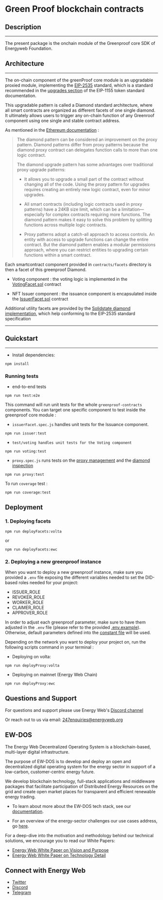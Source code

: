 # Green Proof blockchain contracts

## Description
---

The present package is the onchain module of the Greenproof core SDK of Energyweb Foundation.

## Architecture
---
The on-chain component of the greenProof core module is an upgradable proxied module, implementing the [EIP-2535](https://github.com/ethereum/EIPs/blob/master/EIPS/eip-2535.md) standard, which is a standard recommended in the [upgrades section](https://github.com/ethereum/EIPs/blob/master/EIPS/eip-1155.md#upgrades) of the EIP-1155 token standard documentation.

This upgradable pattern is called a Diamond standard architecture, where all smart contracts are organized as different facets of one single diamond.
It ultimately allows users to trigger any on-chain function of any Greenroof component using one single and stable contract address.

As mentioned in the [Ethereum documentation](https://ethereum.org/en/developers/docs/smart-contracts/upgrading/#diamond-pattern) :

> The diamond pattern can be considered an improvement on the proxy pattern. Diamond patterns differ from proxy patterns because the diamond proxy contract can delegates function calls to more than one logic contract.
>
> The diamond upgrade pattern has some advantages over traditional proxy upgrade patterns:
>
> - It allows you to upgrade a small part of the contract without changing all of the code. Using the proxy pattern for upgrades requires creating an entirely new logic contract, even for minor upgrades.
>
> - All smart contracts (including logic contracts used in proxy patterns) have a 24KB size limit, which can be a limitation—especially for complex contracts requiring more functions. The diamond pattern makes it easy to solve this problem by splitting functions across multiple logic contracts.
>
> - Proxy patterns adopt a catch-all approach to access controls. An entity with access to upgrade functions can change the entire contract. But the diamond pattern enables a modular permissions approach, where you can restrict entities to upgrading certain functions within a smart contract.

Each smartcontract component provided in `contracts/facets` directory is then a facet of this greenproof Diamond.

- Voting component : the voting logic is implemented in the [VotingFacet.sol](https://github.com/energywebfoundation/greenproof-sdk/blob/master/packages/greenproof-contracts/contracts/facets/VotingFacet.sol) contract

- NFT Issuer component : the issuance component is encapsulated inside the [IssuerFacet.sol](https://github.com/energywebfoundation/greenproof-sdk/blob/master/packages/greenproof-contracts/contracts/facets/IssuerFacet.sol) contract

Additional utility facets are provided by the [Solidstate diamond implementation](https://github.com/solidstate-network/solidstate-solidity/tree/master/contracts/proxy/diamond), which help conforming to the EIP-2535 standard specification

---

## Quickstart
---
- Install dependencies:
```
npm install
```

### Running tests

- end-to-end tests

```
npm run test:e2e
```

This command will run unit tests for the whole `greenproof-contracts` components. You can target one specific component to test inside the greenproof core module :
- `issuerFacet.spec.js` handles unit tests for the Issuance component. 

```
npm run issuer:test
```

- `test/voting handles unit tests for the Voting component`

```
npm run voting:test
```
- `proxy.spec.js` runs tests on the [proxy management](https://eip2535diamonds.substack.com/i/38730553/diamond-upgrades) and the [diamond inspection](https://eip2535diamonds.substack.com/p/why-on-chain-loupe-functions-are)

```
npm run proxy:test

```
To run `coverage` test :
 
```
npm run coverage:test
```

## Deployment

### 1. Deploying facets

```
npm run deployFacets:volta
```
or

```
npm run deployFacets:ewc
```

### 2. Deploying a new greenproof instance

When you want to deploy a new greenproof instance, make sure you provided a `.env` file exposing the different variables needed to set the DID-based roles needed for your project:
- ISSUER_ROLE
- REVOKER_ROLE
- WORKER_ROLE
- CLAIMER_ROLE
- APPROVER_ROLE

In order to adjust each greenproof parameter, make sure to have them adjusted in the `.env` file (please refer to the provided [.env.example](https://github.com/energywebfoundation/worker-contract/blob/master/packages/contracts/.env.example)). Otherwise, default parameters defined into the [constant file](https://github.com/energywebfoundation/worker-contract/blob/master/packages/contracts/deploy/utils/constants.ts) will be used.

Depending on the network you want to deploy your project on, run the following scripts command in your terminal :

- Deploying on volta:
```
npm run deployProxy:volta
```

- Deploying on mainnet (Energy Web Chain)

```
npm run deployProxy:ewc
```


## Questions and Support

For questions and support please use Energy Web's [Discord channel](https://discord.com/channels/706103009205288990/843970822254362664)

Or reach out to us via email: 247enquiries@energyweb.org

## EW-DOS

The Energy Web Decentralized Operating System is a blockchain-based, multi-layer digital infrastructure.

The purpose of EW-DOS is to develop and deploy an open and decentralized digital operating system for the energy sector in support of a low-carbon, customer-centric energy future.

We develop blockchain technology, full-stack applications and middleware packages that facilitate participation of Distributed Energy Resources on the grid and create open market places for transparent and efficient renewable energy trading.

-   To learn about more about the EW-DOS tech stack, see our [documentation](https://app.gitbook.com/@energy-web-foundation/s/energy-web/).

-   For an overview of the energy-sector challenges our use cases address, go [here](https://app.gitbook.com/@energy-web-foundation/s/energy-web/our-mission).

For a deep-dive into the motivation and methodology behind our technical solutions, we encourage you to read our White Papers:

-   [Energy Web White Paper on Vision and Purpose](https://www.energyweb.org/reports/EWDOS-Vision-Purpose/)
-   [Energy Web White Paper on Technology Detail](https://www.energyweb.org/wp-content/uploads/2020/06/EnergyWeb-EWDOS-PART2-TechnologyDetail-202006-vFinal.pdf)

## Connect with Energy Web

-   [Twitter](https://twitter.com/energywebx)
-   [Discord](https://discord.com/channels/706103009205288990/843970822254362664)
-   [Telegram](https://t.me/energyweb)
